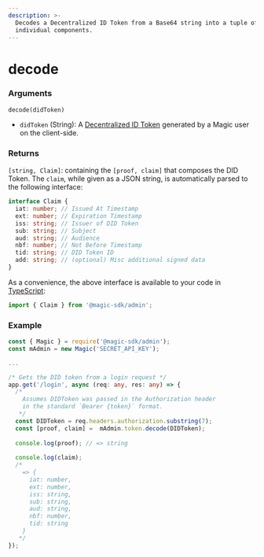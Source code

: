 ```yaml
---
description: >-
  Decodes a Decentralized ID Token from a Base64 string into a tuple of its
  individual components.
---
```


# decode

### Arguments

`decode(didToken)`

* `didToken` \(String\): A [Decentralized ID Token](../../../../decentralized-id.md) generated by a Magic user on the client-side.

### Returns

`[string, Claim]`: containing the `[proof, claim]` that composes the DID Token. The `claim`, while given as a JSON string, is automatically parsed to the following interface:

```typescript
interface Claim {
  iat: number; // Issued At Timestamp
  ext: number; // Expiration Timestamp
  iss: string; // Issuer of DID Token
  sub: string; // Subject
  aud: string; // Audience
  nbf: number; // Not Before Timestamp
  tid: string; // DID Token ID
  add: string; // (optional) Misc additional signed data
}
```

As a convenience, the above interface is available to your code in [TypeScript](https://www.typescriptlang.org/):

```typescript
import { Claim } from '@magic-sdk/admin';
```

### Example

```typescript
const { Magic } = require('@magic-sdk/admin');
const mAdmin = new Magic('SECRET_API_KEY');

...

/* Gets the DID token from a login request */
app.get('/login', async (req: any, res: any) => {
  /*
    Assumes DIDToken was passed in the Authorization header
    in the standard `Bearer {token}` format.
   */
  const DIDToken = req.headers.authorization.substring(7);
  const [proof, claim] =  mAdmin.token.decode(DIDToken);
  
  console.log(proof); // => string
  
  console.log(claim);
  /*
    => {
      iat: number,
      ext: number,
      iss: string,
      sub: string,
      aud: string,
      nbf: number,
      tid: string
    }
   */
});

```

